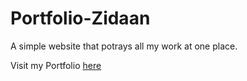 # Portfolio-Zidaan
A simple website that potrays all my work at one place. 

Visit my Portfolio [here](https://zidaan.dev/)
